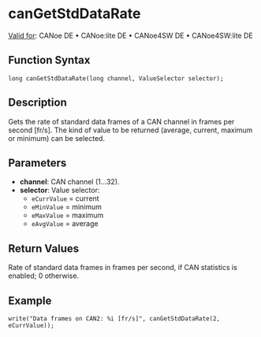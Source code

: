 # canGetStdDataRate

[Valid for](../../../Shared/FeatureAvailability.md): CANoe DE • CANoe:lite DE • CANoe4SW DE • CANoe4SW:lite DE

## Function Syntax

```
long canGetStdDataRate(long channel, ValueSelector selector);
```

## Description

Gets the rate of standard data frames of a CAN channel in frames per second [fr/s]. The kind of value to be returned (average, current, maximum or minimum) can be selected.

## Parameters

- **channel**: CAN channel (1…32).
- **selector**: Value selector:
  - `eCurrValue` = current
  - `eMinValue` = minimum
  - `eMaxValue` = maximum
  - `eAvgValue` = average

## Return Values

Rate of standard data frames in frames per second, if CAN statistics is enabled; 0 otherwise.

## Example

```plaintext
write("Data frames on CAN2: %i [fr/s]", canGetStdDataRate(2, eCurrValue));
```
